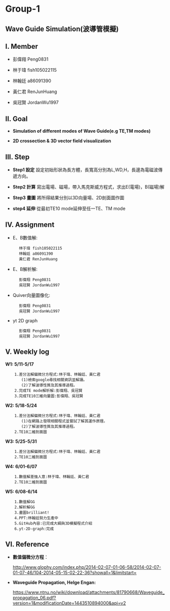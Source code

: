 # **Group-1**

## **Wave Guide Simulation(波導管模擬)**

## **I. Member**

- 彭偉翔 Peng0831 

- 林于瑋 fish105022115 

- 林翰廷 a86091390 

- 黃仁君 RenJunHuang 

- 吳冠賢 JordanWu1997

## **II. Goal**

- **Simulation of different modes of Wave Guide(e.g TE,TM modes)**

- **2D crossection & 3D vector field visualization**

## **III. Step**

- **Step1 設定**
  設定初始形狀為長方體，長寬高分別為L,WD,H，長邊為電磁波傳遞方向。
  
- **Step2 計算**
  寫出電場、磁場，帶入馬克斯威方程式，求出E(電場)，B(磁場)解
  
- **Step3 畫圖**
  將所得結果分別以3D向量場、2D剖面圖作圖
  
- **step4 延伸**
  從最初TE10 mode延伸至任一TE、TM mode
  
## **IV. Assignment**

- E、B數值解:
```
      林于瑋 fish105022115
      林翰廷 a86091390
      黃仁君 RenJunHuang
```
- E、B解析解:
```
      彭偉翔 Peng0831
      吳冠賢 JordanWu1997
```

- Quiver向量圖像化:
```
      彭偉翔 Peng0831   
      吳冠賢 JordanWu1997
```
- yt 2D graph
```
      彭偉翔 Peng0831 
      吳冠賢 JordanWu1997
```

## **V. Weekly log**

**W1: 5/11-5/17**
```
    1.差分法解偏微分方程式:林于瑋、林翰廷、黃仁君
       (1)檢索google尋找相關資訊並解讀。
       (2)了解波導性質及其推導過程。
    2.完成TE mode解析解:彭偉翔、吳冠賢
    3.完成TE10三維向量圖:彭偉翔、吳冠賢
```

**W2: 5/18-5/24**
```
    1.差分法解偏微分方程式:林于瑋、林翰廷、黃仁君
       (1)在網路上發現相關程式並嘗試了解其運作原理。
       (2)了解波導性質及其推導過程。  
    2.TE10二維剖面圖
```    

**W3: 5/25-5/31**
```    
    1.差分法解偏微分方程式:林于瑋、林翰廷、黃仁君   
    2.TE10二維剖面圖
```

**W4: 6/01-6/07**
```
    1.數值解差強人意:林于瑋、林翰廷、黃仁君
    2.TE10二維剖面圖
```

**W5: 6/08-6/14**
```
    1.數值解GG
    2.解析解GG
    3.畫圖brilliant!
    4.PPT:林翰廷努力生產中
    5.GitHub內容:已完成大綱與3D模擬程式介紹
    6.yt-2D-graph:完成
```
    
## **VI. Reference**
- **數值偏微分方程**：

   http://www.glophy.com/index.php/2014-02-07-01-06-58/2014-02-07-01-07-46/104-2014-05-15-02-22-36?showall=1&limitstart=

- **Waveguide Propagation, Helge Engan:**

   https://www.ntnu.no/wiki/download/attachments/81790668/Waveguide_propagation_06.pdf?version=1&modificationDate=1443510894000&api=v2
